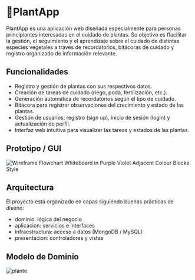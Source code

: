 # 🌱**PlantApp**

PlantApp es una aplicación web diseñada especialmente para personas principiantes interesadas en el cuidado de plantas. Su objetivo es ffacilitar la gestión, el seguimiento y el aprendizaje sobre el cuidado de distintas especies vegetales a través de recordatorios, bitácoras de cuidado y registro organizado de información relevante.

## Funcionalidades
- Registro y gestión de plantas con sus respectivos datos.
- Creación de tareas de cuidado (riego, poda, fertilización, etc.).
- Generación automática de recordatorios según el tipo de cuidado.
- Bitácora para registrar observaciones del crecimiento y estado de las plantas.
- Gestión de usuarios: registro (sign up), inicio de sesión (login) y actualización de perfil.
- Interfaz web intuitiva para visualizar las tareas y estados de las plantas.

## Prototipo / GUI

![Wireframe Flowchart Whiteboard in Purple Violet Adjacent Colour Blocks Style](https://github.com/user-attachments/assets/620d8a1f-9307-4c41-840d-b05ac8cd136c)

## Arquitectura

El proyecto está organizado en capas siguiendo buenas prácticas de diseño:

- dominio: lógica del negocio
- aplicacion: servicios e interfaces
- infraestructura: acceso a datos (MongoDB / MySQL)
- presentacion: controladores y vistas

## Modelo de Dominio

![plante](https://github.com/user-attachments/assets/763f5703-7fbc-4f6a-a6a2-e80a67b5e5f2)
